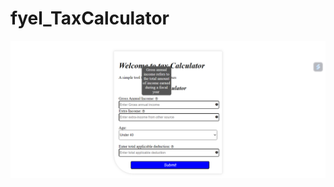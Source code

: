 # fyel_TaxCalculator
![screenshot1](https://github.com/Jishan143/fyel_TaxCalculator/blob/main/Screenshot%205.png?raw=true)
